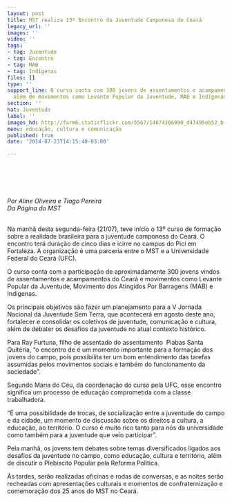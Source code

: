 ```yaml
---
layout: post
title: MST realiza 13º Encontro da Juventude Camponesa do Ceará
legacy_url: ''
images: ''
video: ''
tags:
- tag: Juventude
- tag: Encontro
- tag: MAB
- tag: Indígenas
files: []
type: ''
support_line: O curso conta com 300 jovens de assentamentos e acampamentos do Ceará,
  além de movimentos como Levante Popular da Juventude, MAB e Indígenas.
section: ''
hat: Juventude
label: ''
images_hd: http://farm6.staticflickr.com/5567/14674366990_d47495eb52_b.jpg
menu: educação, cultura e comunicação
published: true
date: '2014-07-23T14:15:40-03:00'

---
```

<h1>&nbsp;</h1>

<p><em>Por Aline Oliveira e Tiago Pereira<br />
Da P&aacute;gina do MST</em><br />
&nbsp;</p>

<p>Na manh&atilde; desta segunda-feira (21/07), teve in&iacute;cio o 13&ordm; curso de forma&ccedil;&atilde;o sobre a realidade brasileira para a juventude camponesa do Cear&aacute;. O encontro ter&aacute; dura&ccedil;&atilde;o de cinco dias e icirre no campus do Pici em Fortaleza. A organiza&ccedil;&atilde;o &eacute; uma parceria entre o MST e a Universidade Federal do Cear&aacute; (UFC).</p>

<p>O curso conta com a participa&ccedil;&atilde;o de aproximadamente 300 jovens vindos de assentamentos e acampamentos do Cear&aacute; e movimentos como Levante Popular da Juventude, Movimento dos Atingidos Por Barragens (MAB) e Ind&iacute;genas.</p>

<p>Os principais objetivos s&atilde;o fazer um planejamento para a V Jornada Nacional da Juventude Sem Terra, que acontecer&aacute; em agosto deste ano, fortalecer e consolidar os coletivos de juventude, comunica&ccedil;&atilde;o e cultura, al&eacute;m de debater os desafios da juventude no atual contexto hist&oacute;rico.</p>

<p>Para Ray Furtuna, filho de assentado do assentamento&nbsp;&nbsp;Piabas Santa Quit&eacute;ria, &ldquo;o encontro de &eacute; um momento importante para a forma&ccedil;&atilde;o dos jovens do campo, pois possibilita ter um bom entendimento das tarefas assumidas pelos movimentos sociais e tamb&eacute;m do funcionamento da sociedade&rdquo;.</p>

<p>Segundo Maria do C&eacute;u, da coordena&ccedil;&atilde;o do curso pela UFC, esse encontro significa um processo de educa&ccedil;&atilde;o comprometida com a classe trabalhadora.</p>

<p>&ldquo;&Eacute; uma possibilidade de trocas, de socializa&ccedil;&atilde;o entre a juventude do campo e da cidade, um momento de discuss&atilde;o sobre os direitos a cultura, a educa&ccedil;&atilde;o, ao territ&oacute;rio. O curso &eacute; muito rico tanto para n&oacute;s da universidade como tamb&eacute;m para a juventude que veio participar&rdquo;.</p>

<p>Pela manh&atilde;, os jovens tem debates sobre temas diversificados ligados aos desafios da juventude no campo, como educa&ccedil;&atilde;o, cultura e territ&oacute;rio, al&eacute;m de discutir o Plebiscito Popular pela Reforma Pol&iacute;tica.</p>

<p>&Agrave;s tardes, ser&atilde;o realizadas oficinas e rodas de conversas, e as noites ser&atilde;o recheadas com apresenta&ccedil;&otilde;es culturais e momentos de confraterniza&ccedil;&atilde;o e comemora&ccedil;&atilde;o dos 25 anos do MST no Cear&aacute;.</p>
